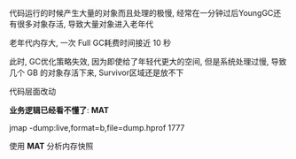 代码运行的时候产生大量的对象而且处理的极慢, 经常在一分钟过后YoungGC还有很多对象存活, 导致大量对象进入老年代

老年代内存大,  一次 Full GC耗费时间接近 10 秒

此时, GC优化策略失效,  因为即使给了年轻代更大的空间, 但是系统处理过慢, 导致几个 GB 的对象存活下来, Survivor区域还是放不下

代码层面改动

**业务逻辑已经看不懂了**:  **MAT**

jmap -dump:live,format=b,file=dump.hprof  1777

使用 **MAT** 分析内存快照

